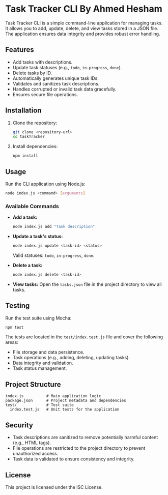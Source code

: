 # Task Tracker CLI By Ahmed Hesham

Task Tracker CLI is a simple command-line application for managing tasks. It allows you to add, update, delete, and view tasks stored in a JSON file. The application ensures data integrity and provides robust error handling.

## Features

- Add tasks with descriptions.
- Update task statuses (e.g., `todo`, `in-progress`, `done`).
- Delete tasks by ID.
- Automatically generates unique task IDs.
- Validates and sanitizes task descriptions.
- Handles corrupted or invalid task data gracefully.
- Ensures secure file operations.

## Installation

1. Clone the repository:
   ```bash
   git clone <repository-url>
   cd taskTracker
   ```

2. Install dependencies:
   ```bash
   npm install
   ```

## Usage

Run the CLI application using Node.js:

```bash
node index.js <command> [arguments]
```

### Available Commands

- **Add a task:**
  ```bash
  node index.js add "Task description"
  ```

- **Update a task's status:**
  ```bash
  node index.js update <task-id> <status>
  ```
  Valid statuses: `todo`, `in-progress`, `done`.

- **Delete a task:**
  ```bash
  node index.js delete <task-id>
  ```

- **View tasks:**
  Open the `tasks.json` file in the project directory to view all tasks.

## Testing

Run the test suite using Mocha:

```bash
npm test
```

The tests are located in the `test/index.test.js` file and cover the following areas:

- File storage and data persistence.
- Task operations (e.g., adding, deleting, updating tasks).
- Data integrity and validation.
- Task status management.

## Project Structure

```
index.js          # Main application logic
package.json      # Project metadata and dependencies
test/             # Test suite
  index.test.js   # Unit tests for the application
```

## Security

- Task descriptions are sanitized to remove potentially harmful content (e.g., HTML tags).
- File operations are restricted to the project directory to prevent unauthorized access.
- Task data is validated to ensure consistency and integrity.

## License

This project is licensed under the ISC License.